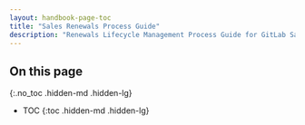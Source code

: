 ```yaml
---
layout: handbook-page-toc
title: "Sales Renewals Process Guide"
description: "Renewals Lifecycle Management Process Guide for GitLab Sales"
---
```


## On this page
{:.no_toc .hidden-md .hidden-lg}

- TOC
{:toc .hidden-md .hidden-lg}

